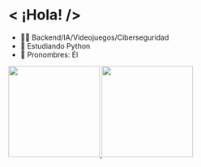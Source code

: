 # < ¡Hola! />
- 👨‍💻 Backend/IA/Videojuegos/Ciberseguridad
- 🐍 Estudiando Python
- 👨 Pronombres: Él

<div>
  <a href="https://beacons.ai/Ldevelopingg">
    <img height="180em" src="https://github-readme-stats.vercel.app/api?username=Ldevelopingg&show_icons=true&theme=dracula&include_all_commits=true&count_private=true"/>
    <img height="180em" src="https://github-readme-stats.vercel.app/api/top-langs/?username=Ldevelopingg&layout=compact&langs_count=168theme=dra"
</div>
